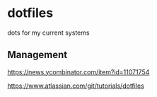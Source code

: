 # dotfiles
dots for my current systems

## Management 
https://news.ycombinator.com/item?id=11071754

https://www.atlassian.com/git/tutorials/dotfiles
